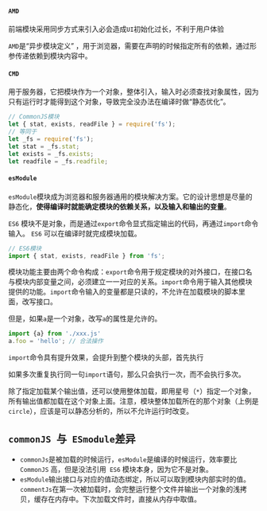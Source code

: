 #### `AMD`

前端模块采用同步方式来引入必会造成`UI`初始化过长，不利于用户体验

`AMD`是“异步模块定义” ，用于浏览器，需要在声明的时候指定所有的依赖，通过形参传递依赖到模块内容中。

#### `CMD`

用于服务器，它把模块作为一个对象，整体引入，输入时必须查找对象属性，因为只有运行时才能得到这个对象，导致完全没办法在编译时做“静态优化”。
```javascript
// CommonJS模块
let { stat, exists, readFile } = require('fs');
// 等同于
let _fs = require('fs');
let stat = _fs.stat;
let exists = _fs.exists;
let readfile = _fs.readfile;
```
#### `esModule`
`esModule`模块成为浏览器和服务器通用的模块解决方案。它的设计思想是尽量的静态化，**使得编译时就能确定模块的依赖关系，以及输入和输出的变量**。

`ES6` 模块不是对象，而是通过`export`命令显式指定输出的代码，再通过`import`命令输入。 `ES6` 可以在编译时就完成模块加载。

```javascript
// ES6模块
import { stat, exists, readFile } from 'fs';
```

模块功能主要由两个命令构成：`export`命令用于规定模块的对外接口，在接口名与模块内部变量之间，必须建立一一对应的关系。`import`命令用于输入其他模块提供的功能。`import`命令输入的变量都是只读的，不允许在加载模块的脚本里面，改写接口。

但是，如果`a`是一个对象，改写`a`的属性是允许的。

```javascript
import {a} from './xxx.js'
a.foo = 'hello'; // 合法操作
```

`import`命令具有提升效果，会提升到整个模块的头部，首先执行

如果多次重复执行同一句`import`语句，那么只会执行一次，而不会执行多次。

除了指定加载某个输出值，还可以使用整体加载，即用星号（`*`）指定一个对象，所有输出值都加载在这个对象上面。注意，模块整体加载所在的那个对象（上例是`circle`），应该是可以静态分析的，所以不允许运行时改变。

## `commonJS `与` ESmodule`差异

- `commonJs`是被加载的时候运行，`esModule`是编译的时候运行，效率要比` CommonJS` 高，但是没法引用` ES6` 模块本身，因为它不是对象。
- `esModule`输出接口与对应的值动态绑定，所以可以取到模块内部实时的值。`commentJs`在第一次被加载时，会完整运行整个文件并输出一个对象的浅拷贝，缓存在内存中。下次加载文件时，直接从内存中取值。